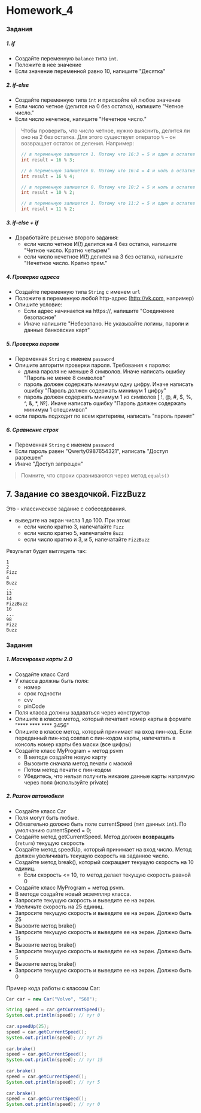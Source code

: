 # Homework_4
### Задания

##### 1. if
- Создайте переменную `balance` типа `int`.
- Положите в нее значение
- Если значение переменной равно 10, напишите "Десятка"

##### 2. if-else
- Создайте переменную типа `int` и присвойте ей любое значение
- Если число четное (делится на 0 без остатка), напишите "Четное число."
- Если число нечетное, напишите "Нечетное число."
> Чтобы проверить, что число четное, нужно выяснить, делится ли оно на 2 без остатка.
> Для этого существует оператор `%` – он возвращает остаток от деления.
> Например:
> ```java
> // в переменную запишется 1. Потому что 16:3 = 5 и один в остатке.
> int result = 16 % 3;  
> 
> // в переменную запишется 0. Потому что 16:4 = 4 и ноль в остатке.
> int result = 16 % 4;
> 
> // в переменную запишется 0. Потому что 10:2 = 5 и ноль в остатке.
> int result = 10 % 2;
> 
> // в переменную запишется 1. Потому что 11:2 = 5 и один в остатке.
> int result = 11 % 2;
> ```
 
##### 3. if-else + if
- Доработайте решение второго задания:
    - если число четное И(!) делится на 4 без остатка, напишите "Четное число. Кратно четырем"
    - если число нечетное И(!) делится на 3 без остатка, напишите "Нечетное число. Кратно трем."

##### 4. Проверка адреса
- Создайте переменную типа `String` с именем `url`
- Положите в переменную любой http-адрес (http://vk.com, например)
- Опишите условие:
    - Если адрес начинается на https://, напишите "Соединение безопасное"
    - Иначе напишите "Небезопано. Не указывайте логины, пароли и данные банковских карт"

##### 5. Проверка пароля
- Переменная `String` с именем `password`
- Опишите алгоритм проверки пароля. Требования к паролю:
    - длина пароля не меньше 8 символов. Иначе написать ошибку "Пароль не менее 8 символов"
    - пароль должен содержать минимум одну цифру. Иначе написать ошибку "Пароль должен содержать минимум 1 цифру"
    - пароль должен содержать минимум 1 из символов [ !, @, #, $, %, ^, &, *, №]. Иначе написать ошибку "Пароль должен содержать минимум 1 спецсимвол"
- если пароль подходит по всем критериям, написать "пароль принят"

##### 6. Сравнение строк
- Переменная `String` с именем `password`
- Если пароль равен "Qwerty0987654321", написать "Доступ разрешен"
- Иначе "Доступ запрещен"
> Помните, что строки сравниваются через метод `equals()`

## 7. Задание со звездочкой. FizzBuzz
Это - классическое задание с собеседования.
- выведите на экран числа 1 до 100. При этом:
    - если число кратно 3, напечатайте `Fizz`
    - если число кратно 5, напечатайте `Buzz`
    - если число кратно и 3, и 5, напечатайте `FizzBuzz`

Результат будет выглядеть так:
````
1
2
Fizz
4
Buzz
...
13
14
FizzBuzz
16
...
98
Fizz
Buzz
````

### Задания

##### 1. Маскировка карты 2.0
- Создайте класс Card
- У класса должны быть поля:
    - номер
    - срок годности
    - cvv
    - pinCode
- Поля класса должны задаваться через конструктор
- Опишите в классе метод, который печатает номер карты в формате "**** **** **** 3456"
- Опишите в классе метод, который принимает на вход пин-код. Если переданный пин-код совпал с пин-кодом карты, напечатать в консоль номер карты без маски (все цифры)
- Создайте класс MyProgram + метод psvm
    - В методе создайте новую карту
    - Вызовите сначала метод печати с маской
    - Потом метод печати с пин-кодом
    - Убедитесь, что нельзя получить никакие данные карты напрямую через поля (используйте private)

##### 2. Разгон автомобиля
- Создайте класс Car
- Поля могут быть любые.
- Обязательно должно быть поле currentSpeed (тип данных `int`). По умолчанию currentSpeed = 0;
- Создайте метод getCurrentSpeed. Метод должен **возвращать** (`return`) текущую скорость
- Создайте метод speedUp, который принимает на вход число. Метод должен увеличивать текущую скорость на заданное число.
- Создайте метод break(), который сокращает текущую скорость на 10 единиц.
    - Если скорость <= 10, то метод делает текущую скорость равной 0
- Создайте класс MyProgram + метод psvm.
- В методе создайте новый экземпляр класса.
- Запросите текущую скорость и выведите ее на экран.
- Увеличьте скорость на 25 единиц.
- Запросите текущую скорость и выведите ее на экран. Должно быть 25
- Вызовите метод brake()
- Запросите текущую скорость и выведите ее на экран. Должно быть 15
- Вызовите метод brake()
- Запросите текущую скорость и выведите ее на экран. Должно быть 5
- Вызовите метод brake()
- Запросите текущую скорость и выведите ее на экран. Должно быть 0

Пример кода работы с классом Car:
```java
Car car = new Car("Volvo", "S60");

String speed = car.getCurrentSpeed();
System.out.println(speed); // тут 0
        
car.speedUp(25);
speed = car.getCurrentSpeed(); 
System.out.println(speed); // тут 25
        
car.brake()
speed = car.getCurrentSpeed(); 
System.out.println(speed); // тут 15
        
car.brake()
speed = car.getCurrentSpeed(); 
System.out.println(speed); // тут 5
        
car.brake()
speed = car.getCurrentSpeed(); 
System.out.println(speed); // тут 0
```
